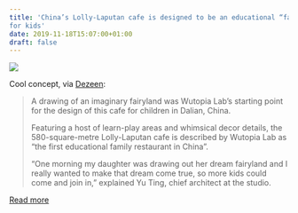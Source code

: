 ```yaml
---
title: 'China’s Lolly-Laputan cafe is designed to be an educational “fairyland”
for kids'
date: 2019-11-18T15:07:00+01:00
draft: false
---
```


[![](https://cdn-blog.adafruit.com/uploads/2019/11/lolly-laputan-kids-cafe-interiors-china-wutopia-lab_dezeen_hero-1.jpg)](https://www.dezeen.com/2019/11/10/lolly-laputan-cafe-interiors-china/)

Cool concept, via [Dezeen](https://www.dezeen.com/2019/11/10/lolly-laputan-cafe-interiors-china/):

> A drawing of an imaginary fairyland was Wutopia Lab’s starting point for the design of this cafe for children in Dalian, China.
> 
> Featuring a host of learn-play areas and whimsical decor details, the 580-square-metre Lolly-Laputan cafe is described by Wutopia Lab as “the first educational family restaurant in China”.
> 
> “One morning my daughter was drawing out her dream fairyland and I really wanted to make that dream come true, so more kids could come and join in,” explained Yu Ting, chief architect at the studio.

[Read more](https://www.dezeen.com/2019/11/10/lolly-laputan-cafe-interiors-china/)